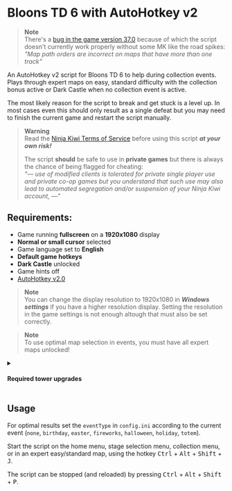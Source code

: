 # Bloons TD 6 with AutoHotkey v2  

> **Note**  
> There's a [bug in the game version 37.0](https://www.reddit.com/r/btd6/comments/142y1xm/comment/jncrrdj/?utm_source=share&utm_medium=web2x&context=3)
> because of which the script doesn't currently work properly without some MK like the road spikes: 
> _"Map path orders are incorrect on maps that have more than one track"_

An AutoHotkey v2 script for Bloons TD 6 to help during collection events. Plays through expert maps
on easy, standard difficulty with the collection bonus active or Dark Castle when no collection
event is active.  

The most likely reason for the script to break and get stuck is a level up. In most cases even this
should only result as a single defeat but you may need to finish the current game and restart the
script manually.

> **Warning**  
> Read the [Ninja Kiwi Terms of Service](https://ninjakiwi.com/terms) before using this script
> **_at your own risk!_**  
>
> The script **should** be safe to use in **private games** but there is always the chance of being
> flagged for cheating:  
> _"–– use of modified clients is tolerated for private single player use and private co-op games
> but you understand that such use may also lead to automated segregation and/or suspension of your
> Ninja Kiwi account, ––"_

## Requirements:
- Game running **fullscreen** on a **1920x1080** display  
- **Normal or small cursor** selected  
- Game language set to **English**  
- **Default game hotkeys**  
- **Dark Castle** unlocked  
- Game hints off
- [AutoHotkey v2.0](https://www.autohotkey.com/)

> **Note**  
> You can change the display resolution to 1920x1080 in **_Windows settings_** if you have a higher
> resolution display. Setting the resolution in the game settings is not enough altough that must
> also be set correctly.

> **Note**  
> To use optimal map selection in events, you must have all expert maps unlocked!  

<details>
<summary><h4>Required tower upgrades</h4></summary>


#### Easy (All maps)
- Dart Monkey 024
- Sniper Monkey 322
- Monkey Sub 223
- Monkey Buccaneer 032
- Wizard Monkey 032
- Druid 130
- Spike Factory 003

> **Note**  
> **Dark Castle**: Dart 023, Wizard 032, Spike 003, Sub 202  

<details>
<summary><h4>Hard (Dark Castle)</h4></summary>

- _Quincy (Hero)_
- Dart Monkey 000
- Bomb Shooter 204
- Monkey Sub 203
- Wizard Monkey 502
- Alchemist 401
- Druid 401
</details>
<details>
<summary><h4>Alternate Bloons Rounds (Dark Castle)</h4></summary>

- _Quincy (Hero)_
- Dart Monkey 013
- Bomb Shooter 204
- Sniper Monkey 320
- Monkey Sub 204
- Monkey Ace 203
- Wizard Monkey 402
- Ninja Monkey 401
- Alchemist 401
- Spike Factory 204
- Monkey Village 230

</details>
<details>
<summary><h4>Impoppable (Dark Castle)</h4></summary>

- _Benjamin (Hero)_
- Dart Monkey 002
- Sniper Monkey 505
- Monkey Sub 203
- Monkey Ace 205
- Alchemist 420
- Druid 130
- Banana Farm 424
- Monkey Village 234

> **Note**  
> The Impoppable Script has only been tested with Full Monkey Knowledge
</details>
</details>

## Usage
For optimal results set the `eventType` in `config.ini` according to the current event (`none`, 
`birthday`, `easter`, `fireworks`, `halloween`, `holiday`, `totem`).  

Start the script on the home menu, stage selection menu, collection menu, or in an expert
easy/standard map, using the hotkey <kbd>Ctrl</kbd> + <kbd>Alt</kbd> + <kbd>Shift</kbd> +
<kbd>J</kbd>.  

The script can be stopped (and reloaded) by pressing <kbd>Ctrl</kbd> + <kbd>Alt</kbd> +
<kbd>Shift</kbd> + <kbd>P</kbd>.  
